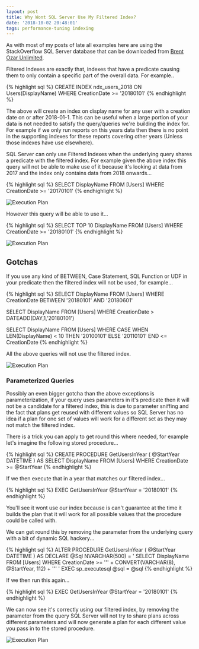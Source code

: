 ```yaml
---
layout: post
title: Why Wont SQL Server Use My Filtered Index?
date: '2018-10-02 20:48:01'
tags: performance-tuning indexing
---
```

As with most of my posts of late all examples here are using the StackOverflow SQL Server database that can be downloaded from [Brent Ozar Unlimited](https://www.brentozar.com/archive/2015/10/how-to-download-the-stack-overflow-database-via-bittorrent/).

Filtered Indexes are exactly that, indexes that have a predicate causing them to only contain a specific part of the overall data. For example..

{% highlight sql %}
CREATE INDEX ndx_users_2018 ON Users(DisplayName)
WHERE CreationDate >= '20180101'
{% endhighlight %}

The above will create an index on display name for any user with a creation date on or after 2018-01-1. This can be useful when a large portion of your data is not needed to satisfy the query/queries we're building the index for. For example if we only run reports on this years data then there is no point in the supporting indexes for these reports covering other years (Unless those indexes have use elsewhere).

SQL Server can only use Filtered Indexes when the underlying query shares a predicate with the filtered index. For example given the above index this query will not be able to make use of it because it's looking at data from 2017 and the index only contains data from 2018 onwards...

{% highlight sql %}
SELECT DisplayName 
FROM [Users]
WHERE CreationDate >= '20170101'
{% endhighlight %}

![Execution Plan]({{site.url}}/content/images/2018-Filtered-Indexes/1.PNG)

However this query will be able to use it...

{% highlight sql %}
SELECT TOP 10 DisplayName 
FROM [Users]
WHERE CreationDate >= '20180101'
{% endhighlight %}

![Execution Plan]({{site.url}}/content/images/2018-Filtered-Indexes/2.PNG)

## Gotchas ##
If you use any kind of BETWEEN, Case Statement, SQL Function or UDF in your predicate then the filtered index will not be used, for example...

{% highlight sql %}
SELECT DisplayName
FROM [Users]
WHERE CreationDate BETWEEN '20180101' AND '20180601'

SELECT DisplayName 
FROM [Users] 
WHERE CreationDate > DATEADD(DAY,1,'20180101')

SELECT DisplayName
FROM [Users]
WHERE
  CASE WHEN LEN(DisplayName) < 10 THEN
    '20100101'
  ELSE '20110101'
  END <= CreationDate
{% endhighlight %}

All the above queries will not use the filtered index.

![Execution Plan]({{site.url}}/content/images/2018-Filtered-Indexes/3.PNG)

### Parameterized Queries ###
Possibly an even bigger gotcha than the above exceptions is parameterization, if your query uses parameters in it's predicate then it will not be a candidate for a filtered index, this is due to parameter sniffing and the fact that plans get reused with different values so SQL Server has no idea if a plan for one set of values will work for a different set as they may not match the filtered index.

There is a trick you can apply to get round this where needed, for example let's imagine the following stored procedure...

{% highlight sql %}
CREATE PROCEDURE GetUsersInYear
(
  @StartYear DATETIME
)
AS
SELECT 
  DisplayName
FROM
  [Users]
WHERE
  CreationDate >= @StartYear
{% endhighlight %}

If we then execute that in a year that matches our filtered index...

{% highlight sql %}
EXEC GetUsersInYear @StartYear = '20180101'
{% endhighlight %}

You'll see it wont use our index because is can't guarantee at the time it builds the plan that it will work for all possible values that the procedure could be called with.

We can get round this by removing the parameter from the underlying query with a bit of dynamic SQL hackery...

{% highlight sql %}
ALTER PROCEDURE GetUsersInYear
(
  @StartYear DATETIME
)
AS
DECLARE @Sql NVARCHAR(500) = '
SELECT 
  DisplayName
FROM
  [Users]
WHERE
  CreationDate >= ''' + CONVERT(VARCHAR(8), @StartYear, 112) + '''
'
EXEC sp_executesql @sql = @sql
{% endhighlight %}

If we then run this again...

{% highlight sql %}
EXEC GetUsersInYear @StartYear = '20180101'
{% endhighlight %}

We can now see it's correctly using our filtered index, by removing the parameter from the query SQL Server will not try to share plans across different parameters and will now generate a plan for each different value you pass in to the stored procedure.

![Execution Plan]({{site.url}}/content/images/2018-Filtered-Indexes/4.PNG)
